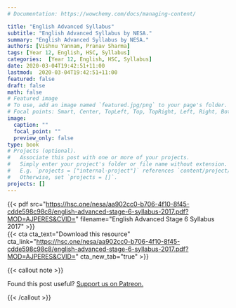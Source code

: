 ```yaml
---
# Documentation: https://wowchemy.com/docs/managing-content/

title: "English Advanced Syllabus"
subtitle: "English Advanced Syllabus by NESA."
summary: "English Advanced Syllabus by NESA."
authors: [Vishnu Yannam, Pranav Sharma]
tags: [Year 12, English, HSC, Syllabus]
categories:  [Year 12, English, HSC, Syllabus]
date: 2020-03-04T19:42:51+11:00
lastmod:  2020-03-04T19:42:51+11:00
featured: false
draft: false
math: false
# Featured image
# To use, add an image named `featured.jpg/png` to your page's folder.
# Focal points: Smart, Center, TopLeft, Top, TopRight, Left, Right, BottomLeft, Bottom, BottomRight.
image:
  caption: ""
  focal_point: ""
  preview_only: false
type: book
# Projects (optional).
#   Associate this post with one or more of your projects.
#   Simply enter your project's folder or file name without extension.
#   E.g. `projects = ["internal-project"]` references `content/project/deep-learning/index.md`.
#   Otherwise, set `projects = []`.
projects: []
---
```


{{< pdf src="https://hsc.one/nesa/aa902cc0-b706-4f10-8f45-cdde598c98c8/english-advanced-stage-6-syllabus-2017.pdf?MOD=AJPERES&CVID=" filename="English Advanced Stage 6 Syllabus 2017" >}}
<br>
{{< cta cta_text="Download this resource" cta_link="https://hsc.one/nesa/aa902cc0-b706-4f10-8f45-cdde598c98c8/english-advanced-stage-6-syllabus-2017.pdf?MOD=AJPERES&CVID=" cta_new_tab="true" >}}

{{< callout note >}}

Found this post useful? [Support us on Patreon.](https://patreon.com/hscone/)

{{< /callout >}}